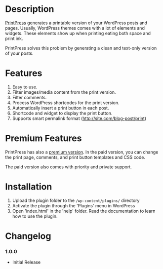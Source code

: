 # Description


[PrintPress](http://costartpress.com) generates a printable version of your WordPress posts and pages. Usually, WordPress
themes comes with a lot of elements and widgets. These elements show up when printing eating both space and print ink.

PrintPress solves this problem by generating a clean and text-only version of your posts.

# Features

1. Easy to use.
2. Filter images/media content from the print version.
3. Filter comments.
4. Process WordPress shortcodes for the print version.
5. Automatically insert a print button in each post.
6. Shortcode and widget to display the print button.
7. Supports smart permalink format (http://site.com/blog-post/print)

# Premium Features

PrintPress has also a [premium version](http://codecanyon.net/item/printpress-wordpress-print-plugin/604695?ref=omarabid). In the paid
version, you can change the print page, comments, and print button templates and CSS code.

The paid version also comes with priority and private support.

# Installation

1. Upload the plugin folder to the `/wp-content/plugins/` directory
2. Activate the plugin through the 'Plugins' menu in WordPress
3. Open 'index.html' in the 'help' folder. Read the documentation to learn how to use the plugin.

# Changelog

### 1.0.0
* Initial Release